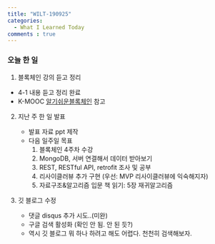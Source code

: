 ```yaml
---
title: "WILT-190925"
categories:
  - What I Learned Today
comments : true
---
```


### 오늘 한 일

1. 블록체인 강의 듣고 정리
  - 4-1 내용 듣고 정리 완료
  - K-MOOC [알기쉬운블록체인] 참고

2. 지난 주 한 일 발표
    - 발표 자료 ppt 제작
    - 다음 일주일 목표
        1. 블록체인 4주차 수강
        2. MongoDB, 서버 연결해서 데이터 받아보기
        3. REST, RESTful API, retrofit 조사 및 공부
        4. 리사이클러뷰 추가 구현 (우선: MVP 리사이클러뷰에 익숙해지자)
        5. 자료구조&알고리즘 입문 책 읽기: 5장 재귀알고리즘

3. 깃 블로그 수정
    - 댓글 disqus 추가 시도..(미완)
    - 구글 검색 활성화 (확인 안 됨. 안 된 듯?)
    - 역시 깃 블로그 뭐 하나 하려고 해도 어렵다. 천천히 검색해보자.


    


[알기쉬운블록체인]: http://www.kmooc.kr/courses/course-v1:SJCU+SJCU01+2019_2/course/
